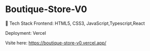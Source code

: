 ﻿# Boutique-Store-V0
 📁 Tech Stack Frontend: HTML5, CSS3, JavaScript,Typescript,React

Deployment: Vercel

Vsite here: https://boutique-store-v0.vercel.app/
